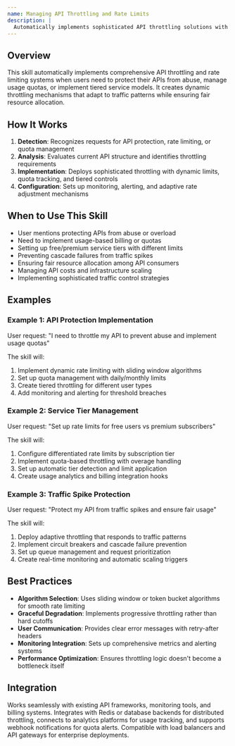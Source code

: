 ```yaml
---
name: Managing API Throttling and Rate Limits
description: |
  Automatically implements sophisticated API throttling solutions with dynamic rate limits, quota management, and tiered service controls when users mention protecting APIs from abuse, implementing usage quotas, rate limiting, traffic control, preventing API overload, managing fair usage, or implementing differentiated service tiers. Activates on phrases like "throttle API", "rate limit", "API quota", "prevent abuse", "traffic management", or "usage limits".
---
```


## Overview

This skill automatically implements comprehensive API throttling and rate limiting systems when users need to protect their APIs from abuse, manage usage quotas, or implement tiered service models. It creates dynamic throttling mechanisms that adapt to traffic patterns while ensuring fair resource allocation.

## How It Works

1. **Detection**: Recognizes requests for API protection, rate limiting, or quota management
2. **Analysis**: Evaluates current API structure and identifies throttling requirements
3. **Implementation**: Deploys sophisticated throttling with dynamic limits, quota tracking, and tiered controls
4. **Configuration**: Sets up monitoring, alerting, and adaptive rate adjustment mechanisms

## When to Use This Skill

- User mentions protecting APIs from abuse or overload
- Need to implement usage-based billing or quotas
- Setting up free/premium service tiers with different limits
- Preventing cascade failures from traffic spikes
- Ensuring fair resource allocation among API consumers
- Managing API costs and infrastructure scaling
- Implementing sophisticated traffic control strategies

## Examples

### Example 1: API Protection Implementation
User request: "I need to throttle my API to prevent abuse and implement usage quotas"

The skill will:
1. Implement dynamic rate limiting with sliding window algorithms
2. Set up quota management with daily/monthly limits
3. Create tiered throttling for different user types
4. Add monitoring and alerting for threshold breaches

### Example 2: Service Tier Management
User request: "Set up rate limits for free users vs premium subscribers"

The skill will:
1. Configure differentiated rate limits by subscription tier
2. Implement quota-based throttling with overage handling
3. Set up automatic tier detection and limit application
4. Create usage analytics and billing integration hooks

### Example 3: Traffic Spike Protection
User request: "Protect my API from traffic spikes and ensure fair usage"

The skill will:
1. Deploy adaptive throttling that responds to traffic patterns
2. Implement circuit breakers and cascade failure prevention
3. Set up queue management and request prioritization
4. Create real-time monitoring and automatic scaling triggers

## Best Practices

- **Algorithm Selection**: Uses sliding window or token bucket algorithms for smooth rate limiting
- **Graceful Degradation**: Implements progressive throttling rather than hard cutoffs
- **User Communication**: Provides clear error messages with retry-after headers
- **Monitoring Integration**: Sets up comprehensive metrics and alerting systems
- **Performance Optimization**: Ensures throttling logic doesn't become a bottleneck itself

## Integration

Works seamlessly with existing API frameworks, monitoring tools, and billing systems. Integrates with Redis or database backends for distributed throttling, connects to analytics platforms for usage tracking, and supports webhook notifications for quota alerts. Compatible with load balancers and API gateways for enterprise deployments.